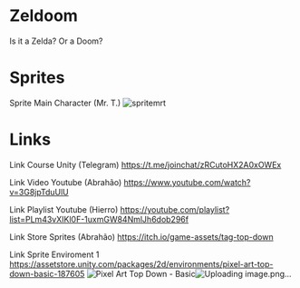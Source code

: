 # Zeldoom
Is it a Zelda? Or a Doom?

# Sprites
Sprite Main Character (Mr. T.)
![spritemrt](https://user-images.githubusercontent.com/78667060/160908980-198750b7-9d11-4281-9011-20e9c2da0c81.png)

# Links
Link Course Unity (Telegram)
https://t.me/joinchat/zRCutoHX2A0xOWEx

Link Video Youtube (Abrahão)
https://www.youtube.com/watch?v=3G8jpTduUlU

Link Playlist Youtube (Hierro)
https://youtube.com/playlist?list=PLm43vXIKl0F-1uxmGW84NmlJh6dob296f

Link Store Sprites (Abrahão)
https://itch.io/game-assets/tag-top-down

Link Sprite Enviroment 1
https://assetstore.unity.com/packages/2d/environments/pixel-art-top-down-basic-187605
<img src="https://img.itch.zone/aW1nLzU4ODcxMzUucG5n/original/A%2B%2Fbft.png" alt="Pixel Art Top Down - Basic"/>![Uploading image.png…]()

